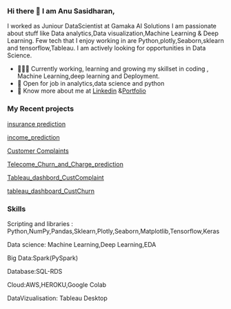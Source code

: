 ### Hi there 👋 I am Anu Sasidharan,
I worked as  Juniour DataScientist at Gamaka AI Solutions
I am passionate about stuff like Data analytics,Data visualization,Machine Learning & Deep Learning. 
Few tech that I enjoy working in are Python,plotly,Seaborn,sklearn and tensorflow,Tableau. I am actively looking for opportunities in Data Science.

- 👨🏽‍💻 Currently working, learning and growing my skillset in coding , Machine Learning,deep learning and Deployment.
- 🤝 Open for job in  analytics,data science and python
- 👨 Know more about me at [Linkedin](https://www.linkedin.com/in/anusdharan/) &[Portfolio](https://anuportfolio.dorik.io/)

### My Recent projects 

[insurance prediction](https://github.com/anusdharan/my_insurancemodel_deployment)

[income_prediction](https://github.com/anusdharan/income_prediction)

[Customer Complaints](https://github.com/anusdharan/Telecom_CustomerComplaints_with-deployment.git)

[Telecome_Churn_and_Charge_prediction](https://github.com/anusdharan/Telecome_Churn_and_Charge_prediction.git)

[Tableau_dashbord_CustComplaint](https://github.com/anusdharan/Tableau_dashbord_CustComplaint.git)

[tableau_dashboard_CustChurn](https://github.com/anusdharan/tableau_dashboard_CustChurn.git)

### Skills
Scripting and libraries : Python,NumPy,Pandas,Sklearn,Plotly,Seaborn,Matplotlib,Tensorflow,Keras

Data science: Machine Learning,Deep Learning,EDA

Big Data:Spark(PySpark)

Database:SQL-RDS

Cloud:AWS,HEROKU,Google Colab

DataVizualisation: Tableau Desktop
